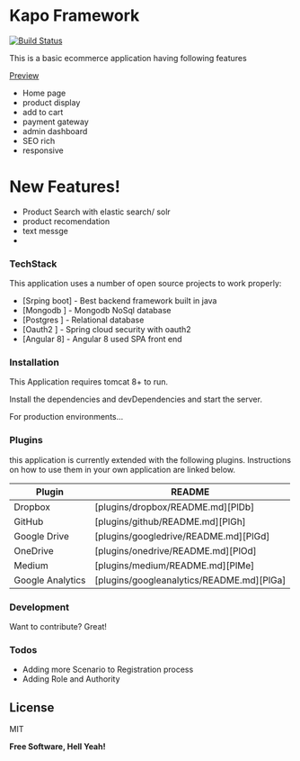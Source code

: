 # Kapo Framework



[![Build Status](https://travis-ci.org/joemccann/dillinger.svg?branch=master)](https://htmlpreview.github.io/?https://github.com/jagnyadatta/kapo/blob/master/html%20templates/previewDemo.html)

This is a basic ecommerce application having following features

[Preview](https://htmlpreview.github.io/?https://github.com/jagnyadatta/kapo/blob/master/html%20templates/previewDemo.html)

  - Home page
  - product display
  - add to cart
  - payment gateway
  - admin dashboard
  - SEO rich
  - responsive 
 

# New Features!

  - Product Search with elastic search/ solr 
  - product recomendation
  - text messge 
  - 

### TechStack

This application  uses a number of open source projects to work properly:

* [Srping boot] - Best backend framework built in java
* [Mongodb ] - Mongodb NoSql database 
* [Postgres ] - Relational database
* [Oauth2 ] -  Spring cloud security with oauth2
* [Angular 8] - Angular 8 used SPA front end


### Installation

This Application requires tomcat 8+ to run.

Install the dependencies and devDependencies and start the server.



For production environments...

### Plugins

this application is currently extended with the following plugins. Instructions on how to use them in your own application are linked below.

| Plugin | README |
| ------ | ------ |
| Dropbox | [plugins/dropbox/README.md][PlDb] |
| GitHub | [plugins/github/README.md][PlGh] |
| Google Drive | [plugins/googledrive/README.md][PlGd] |
| OneDrive | [plugins/onedrive/README.md][PlOd] |
| Medium | [plugins/medium/README.md][PlMe] |
| Google Analytics | [plugins/googleanalytics/README.md][PlGa] |


### Development

Want to contribute? Great!


### Todos

 - Adding more Scenario to Registration process
 - Adding Role and Authority

License
----

MIT


**Free Software, Hell Yeah!**

   [Ashutosh]: (https://ashutoshdang.github.io/)


